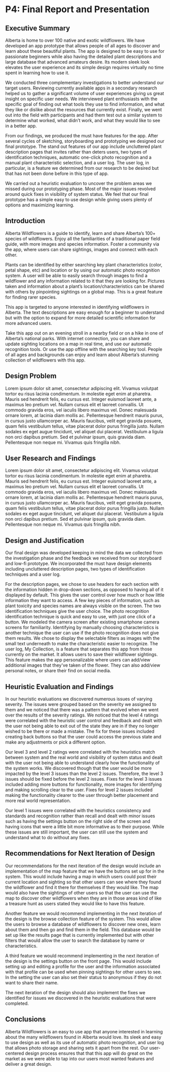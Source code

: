 # P4: Final Report and Presentation

## Executive Summary

Alberta is home to over 100 native and exotic wildflowers. We have developed an app prototype that allows people of all ages to discover and learn about these beautiful plants. The app is designed to be easy to use for passionate beginners while also having the detailed plant descriptions and large database that advanced amateurs desire. Its modern sleek look elevates the user experience and its simple design requires virtually no time spent in learning how to use it. 

We conducted three complementary investigations to better understand our target users. Reviewing currently available apps in a secondary research helped us to gather a significant volume of user experiences giving us great insight on specific user needs. We interviewed plant enthusiasts with the specific goal of finding out what tools they use to find information, and what they like or dislike about the resources that currently exist. Finally, we went out into the field with participants and had them test out a similar system to determine what worked, what didn’t work, and what they would like to see in a better app. 

From our findings, we produced the must have features for the app. After several cycles of sketching, storyboarding and prototyping we designed our final prototype. The stand out features of our app include uncluttered plant description pages that invites rather than deters users, two types of identification techniques, automatic one-click photo recognition and a manual plant characteristic selection, and a user log. The user log, in particular, is a feature we determined from our research to be desired but that has not been done before in this type of app.

We carried out a heuristic evaluation to uncover the problem areas we missed during our prototyping phase. Most of the major issues revolved around quick fixes in visibility of system status. We feel that our final prototype has a simple easy to use design while giving users plenty of options and maximizing learning. 


## Introduction

Alberta Wildflowers is a guide to identify, learn and share Alberta’s 100+ species of wildflowers. Enjoy all the familiarities of a traditional paper field guide, with more images and species information. Foster a community via the app, where users can share sightings, images and connect with each other.

Plants can be identified by either searching key plant characteristics (color, petal shape, etc) and location or by using our automatic photo recognition system. A user will be able to easily search through images to find a wildflower and any information related to it that they are looking for. Pictures taken and information about a plant’s location/characteristics can be shared with others by pinpointing sightings on a global map. This is a great feature for finding rarer species. 

This app is targeted to anyone interested in identifying wildflowers in Alberta. The text descriptions are easy enough for a beginner to understand but with the option to expand for more detailed scientific information for more advanced users.

Take this app out on an evening stroll in a nearby field or on a hike in one of Alberta’s national parks. With internet connection, you can share and update sighting locations on a map in real time, and use our automatic recognition tools. Or use the app offline with the searching key tool. People of all ages and backgrounds can enjoy and learn about Alberta’s stunning collection of wildflowers with this app.


## Design Problem

Lorem ipsum dolor sit amet, consectetur adipiscing elit. Vivamus volutpat tortor eu risus lacinia condimentum. In molestie eget enim at pharetra. Mauris sed hendrerit felis, eu cursus est. Integer euismod laoreet ante, a maximus leo pretium vel. Nullam cursus elit et laoreet convallis. Ut commodo gravida eros, vel iaculis libero maximus vel. Donec malesuada ornare lorem, at lacinia diam mollis ac. Pellentesque hendrerit mauris purus, in cursus justo ullamcorper ac. Mauris faucibus, velit eget gravida posuere, quam felis vestibulum tellus, vitae placerat dolor purus fringilla justo. Nullam sodales ex eget augue tincidunt, vel aliquet dui placerat. Vestibulum a ligula non orci dapibus pretium. Sed et pulvinar ipsum, quis gravida diam. Pellentesque non neque mi. Vivamus quis fringilla nibh.

## User Research and Findings

Lorem ipsum dolor sit amet, consectetur adipiscing elit. Vivamus volutpat tortor eu risus lacinia condimentum. In molestie eget enim at pharetra. Mauris sed hendrerit felis, eu cursus est. Integer euismod laoreet ante, a maximus leo pretium vel. Nullam cursus elit et laoreet convallis. Ut commodo gravida eros, vel iaculis libero maximus vel. Donec malesuada ornare lorem, at lacinia diam mollis ac. Pellentesque hendrerit mauris purus, in cursus justo ullamcorper ac. Mauris faucibus, velit eget gravida posuere, quam felis vestibulum tellus, vitae placerat dolor purus fringilla justo. Nullam sodales ex eget augue tincidunt, vel aliquet dui placerat. Vestibulum a ligula non orci dapibus pretium. Sed et pulvinar ipsum, quis gravida diam. Pellentesque non neque mi. Vivamus quis fringilla nibh.

## Design and Justification

Our final design was developed keeping in mind the data we collected from the investigation phase and the feedback we received from our storyboard and low-fi prototype. We incorporated the must have design elements including uncluttered description pages, two types of identification techniques and a user log. 

For the description pages, we chose to use headers for each section with the information hidden in drop-down sections, as opposed to having all of it displayed by default. This gives the user control over how much or how little information they want to access. A few key pieces of information, such as plant toxicity and species names are always visible on the screen. The two identification techniques give the user choice. The photo recognition identification technique is quick and easy to use, with just one click of a button. We modeled the camera screen after existing smartphone camera screens for familiarity. Identifying by manually choosing characteristics is another technique the user can use if the photo recognition does not give them results. We chose to display the selectable filters as images with the small text underneath to make the characteristic easier to recognize. The user log, My Collection, is a feature that separates this app from those currently on the market. It allows users to save their wildflower sightings. This feature makes the app personalizable where users can add/view additional images that they've taken of the flower. They can also add/view personal notes, or share their find on social media.


## Heuristic Evaluation and Findings

In our heuristic evaluations we discovered numerous issues of varying severity. The issues were grouped based on the severity we assigned to them and we noticed that there was a pattern that evolved when we went over the results of the severity ratings. We noticed that the level 4 ratings were correlated with the heuristic user control and feedback and dealt with the user not being able to exit out of the state they are in if they no longer wished to be there or made a mistake. The fix for these issues included creating back buttons so that the user could access the previous state and make any adjustments or pick a different option.

Our level 3 and level 2 ratings were correlated with the heuristics match between system and the real world and visibility of system status and dealt with the user not being able to understand clearly how the functionality of the system works. We discovered though that the user would be more impacted by the level 3 issues than the level 2 issues. Therefore, the level 3 issues should be fixed before the level 2 issues. Fixes for the level 3 issues included adding more buttons for functionality, more images for identifying and making scrolling clear to the user. Fixes for level 2 issues included making the functionality clearer to the user through better placement and more real world representation. 

Our level 1 issues were correlated with the heuristics consistency and standards and recognition rather than recall and dealt with minor issues such as having the settings button on the right side of the screen and having icons that were a little bit more informative as to their purpose. While these issues are still important, the user can still use the system and understand what to do without any fixes. 

## Recommendations for Next Iteration of Design

Our recommendations for the next iteration of the design would include an implementation of the map feature that we have the buttons set up for in the system. This would include having a map in which users could post their current location and sighting so that other users can see where they found the wildflower and find it there for themselves if they would like. The map would also have the sightings of other users so that the user can use the map to discover other wildflowers when they are in those areas kind of like a treasure hunt as users stated they would like to have this feature. 

Another feature we would recommend implementing in the next iteration of the design is the browse collection feature of the system. This would allow the users to browse a database of wildflowers to discover new ones, learn about them and then go and find them in the field. This database would be set up like the results page that is currently implemented but with other filters that would allow the user to search the database by name or characteristics.

A third feature we would recommend implementing in the next iteration of the design is the settings button on the front page. This would include setting up and editing a profile for the user and the information associated with that profile can be used when pinning sightings for other users to see. In the setting the user can also set their status to anonymous if they do not want to share their name.

The next iteration of the design should also implement the fixes we identified for issues we discovered in the heuristic evaluations that were completed. 


## Conclusions

Alberta Wildflowers is an easy to use app that anyone interested in learning about the many wildflowers found in Alberta would love. Its sleek and easy to use design as well as its use of automatic photo recognition, and user log that allows photo storage and sharing sets it apart from the rest. Our user-centered design process ensures that that this app will do great on the market as we were able to tap into our users most wanted features and deliver a great design.  

